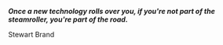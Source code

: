 _**Once a new technology rolls over you, if you're not part of the steamroller, you're part of the road.**_

Stewart Brand